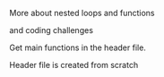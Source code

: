 More about nested loops and functions

and coding challenges

Get main functions in the header file.

Header file is created from scratch 
